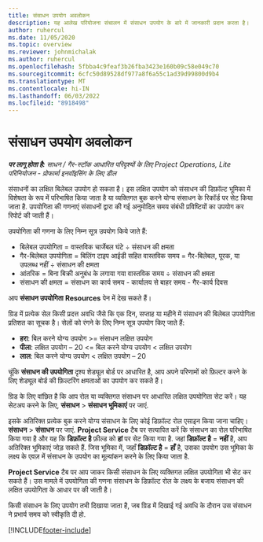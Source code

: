 ```yaml
---
title: संसाधन उपयोग अवलोकन
description: यह आलेख परियोजना संचालन में संसाधन उपयोग के बारे में जानकारी प्रदान करता है।
author: ruhercul
ms.date: 11/05/2020
ms.topic: overview
ms.reviewer: johnmichalak
ms.author: ruhercul
ms.openlocfilehash: 5fbba4c9feaf3b26fba3423e160b09c58e049c70
ms.sourcegitcommit: 6cfc50d89528df977a8f6a55c1ad39d99800d9b4
ms.translationtype: MT
ms.contentlocale: hi-IN
ms.lasthandoff: 06/03/2022
ms.locfileid: "8918498"
---
```

# <a name="resource-utilization-overview"></a>संसाधन उपयोग अवलोकन

_**पर लागू होता है:** साधन / गैर-स्टॉक आधारित परिदृश्यों के लिए Project Operations, Lite परिनियोजन - प्रोफार्मा इनवॉइसिंग के लिए डील_

संसाधनों का लक्षित बिलेबल उपयोग हो सकता है। इस लक्षित उपयोग को संसाधन की डिफ़ॉल्ट भूमिका में विशेषता के रूप में परिभाषित किया जाता है या व्यक्तिगत बुक करने योग्य संसाधन के रिकॉर्ड पर सेट किया जाता है. उपयोगिता की गणनाएं संसाधनों द्वारा की गई अनुमोदित समय संबंधी प्रविष्टियों का उपयोग कर रिपोर्ट की जाती हैं।

उपयोगिता की गणना के लिए निम्न सूत्र उपयोग किये जाते हैं:

  - बिलेबल उपयोगिता = वास्तविक चार्जेबल घंटे ÷ संसाधन की क्षमता
  - गैर-बिलेबल उपयोगिता = बिलिंग टाइप आईडी सहित वास्तविक समय = गैर-बिलेबल, पूरक, या उपलब्ध नहीं ÷ संसाधन की क्षमता
  - आंतरिक = बिना बिक्री अनुबंध के लगाया गया वास्तविक समय ÷ संसाधन की क्षमता
  - संसाधन की क्षमता = संसाधन का कार्य समय - कार्यालय से बाहर समय - गैर-कार्य दिवस

आप **संसाधन उपयोगिता** **Resources** पेन में देख सकते हैं।

ग्रिड में प्रत्येक सेल किसी प्रदत्त अवधि जैसे कि एक दिन, सप्ताह या महीने में संसाधन की बिलेबल उपयोगिता प्रतिशत का सूचक है। सेलों को रंगने के लिए निम्न सूत्र उपयोग किए जाते हैं:

  - **हरा**: बिल करने योग्य उपयोग >= संसाधन लक्षित उपयोग
  - **पीला**: लक्षित उपयोग – 20 <= बिल करने योग्य उपयोग < लक्षित उपयोग
  - **लाल**: बिल करने योग्य उपयोग < लक्षित उपयोग – 20

चूंकि **संसाधन की उपयोगिता** दृश्य शेड्यूल बोर्ड पर आधारित है, आप अपने परिणामों को फ़िल्टर करने के लिए शेड्यूल बोर्ड की फ़िल्टरिंग क्षमताओं का उपयोग कर सकते हैं।

ग्रिड के लिए वांछित है कि आप रोल या व्यक्तिगत संसाधन पर आधारित लक्षित उपयोगिता सेट करें। यह सेटअप करने के लिए, **संसाधन** > **संसाधन भूमिकाएं** पर जाएं.

इसके अतिरिक्त प्रत्येक बुक करने योग्य संसाधन के लिए कोई डिफ़ॉल्ट रोल एसाइन किया जाना चाहिए। **संसाधन** > **संसाधन** पर जाएं. **Project Service** टैब पर सत्यापित करें कि संसाधन का रोल परिभाषित किया गया है और यह कि **डिफ़ॉल्ट है** फ़ील्ड को **हां** पर सेट किया गया है. जहां **डिफ़ॉल्ट है** = **नहीं** है, आप अतिरिक्त भूमिकाएं जोड़ सकते हैं. जिस भूमिका में, जहाँ **डिफ़ॉल्ट है** = **हाँ** है, उसका उपयोग उस भूमिका के लक्ष्य के एवज़ में संसाधन के उपयोग का मूल्यांकन करने के लिए किया जाता है.

**Project Service** टैब पर आप जाकर किसी संसाधन के लिए व्यक्तिगत लक्षित उपयोगिता भी सेट कर सकते हैं। उस मामले में उपयोगिता की गणना संसाधन के डिफ़ॉल्ट रोल के लक्ष्य के बजाय संसाधन की लक्षित उपयोगिता के आधार पर की जाती है।

किसी संसाधन के लिए उपयोग तभी दिखाया जाता है, जब ग्रिड में दिखाई गई अवधि के दौरान उस संसाधन ने प्रभार्य समय को स्वीकृति दी हो.


[!INCLUDE[footer-include](../includes/footer-banner.md)]